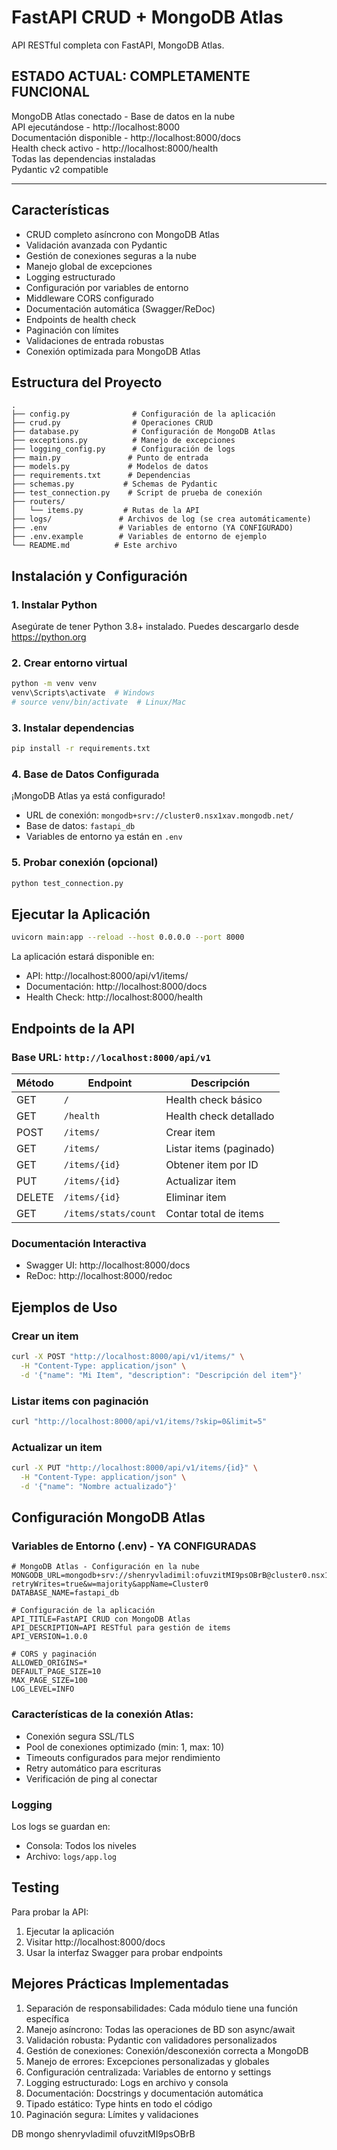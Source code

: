 # FastAPI CRUD + MongoDB Atlas

API RESTful completa con FastAPI, MongoDB Atlas.

## ESTADO ACTUAL: COMPLETAMENTE FUNCIONAL

MongoDB Atlas conectado - Base de datos en la nube  
API ejecutándose - http://localhost:8000  
Documentación disponible - http://localhost:8000/docs  
Health check activo - http://localhost:8000/health  
Todas las dependencias instaladas  
Pydantic v2 compatible

---

## Características

- CRUD completo asíncrono con MongoDB Atlas
- Validación avanzada con Pydantic
- Gestión de conexiones seguras a la nube
- Manejo global de excepciones
- Logging estructurado
- Configuración por variables de entorno
- Middleware CORS configurado
- Documentación automática (Swagger/ReDoc)
- Endpoints de health check
- Paginación con límites
- Validaciones de entrada robustas
- Conexión optimizada para MongoDB Atlas

## Estructura del Proyecto

```
.
├── config.py              # Configuración de la aplicación
├── crud.py                # Operaciones CRUD
├── database.py            # Configuración de MongoDB Atlas
├── exceptions.py          # Manejo de excepciones
├── logging_config.py      # Configuración de logs
├── main.py               # Punto de entrada
├── models.py             # Modelos de datos
├── requirements.txt      # Dependencias
├── schemas.py           # Schemas de Pydantic
├── test_connection.py    # Script de prueba de conexión
├── routers/
│   └── items.py         # Rutas de la API
├── logs/               # Archivos de log (se crea automáticamente)
├── .env                # Variables de entorno (YA CONFIGURADO)
├── .env.example        # Variables de entorno de ejemplo
└── README.md          # Este archivo
```

## Instalación y Configuración

### 1. Instalar Python
Asegúrate de tener Python 3.8+ instalado. Puedes descargarlo desde https://python.org

### 2. Crear entorno virtual

```bash
python -m venv venv
venv\Scripts\activate  # Windows
# source venv/bin/activate  # Linux/Mac
```

### 3. Instalar dependencias

```bash
pip install -r requirements.txt
```

### 4. Base de Datos Configurada
¡MongoDB Atlas ya está configurado! 
- URL de conexión: `mongodb+srv://cluster0.nsx1xav.mongodb.net/`
- Base de datos: `fastapi_db`
- Variables de entorno ya están en `.env`

### 5. Probar conexión (opcional)

```bash
python test_connection.py
```

## Ejecutar la Aplicación

```bash
uvicorn main:app --reload --host 0.0.0.0 --port 8000
```

La aplicación estará disponible en:
- API: http://localhost:8000/api/v1/items/
- Documentación: http://localhost:8000/docs
- Health Check: http://localhost:8000/health

## Endpoints de la API

### Base URL: `http://localhost:8000/api/v1`

| Método | Endpoint | Descripción |
|--------|----------|-------------|
| GET | `/` | Health check básico |
| GET | `/health` | Health check detallado |
| POST | `/items/` | Crear item |
| GET | `/items/` | Listar items (paginado) |
| GET | `/items/{id}` | Obtener item por ID |
| PUT | `/items/{id}` | Actualizar item |
| DELETE | `/items/{id}` | Eliminar item |
| GET | `/items/stats/count` | Contar total de items |

### Documentación Interactiva

- Swagger UI: http://localhost:8000/docs
- ReDoc: http://localhost:8000/redoc

## Ejemplos de Uso

### Crear un item
```bash
curl -X POST "http://localhost:8000/api/v1/items/" \
  -H "Content-Type: application/json" \
  -d '{"name": "Mi Item", "description": "Descripción del item"}'
```

### Listar items con paginación
```bash
curl "http://localhost:8000/api/v1/items/?skip=0&limit=5"
```

### Actualizar un item
```bash
curl -X PUT "http://localhost:8000/api/v1/items/{id}" \
  -H "Content-Type: application/json" \
  -d '{"name": "Nombre actualizado"}'
```

## Configuración MongoDB Atlas

### Variables de Entorno (.env) - YA CONFIGURADAS

```env
# MongoDB Atlas - Configuración en la nube
MONGODB_URL=mongodb+srv://shenryvladimil:ofuvzitMI9psOBrB@cluster0.nsx1xav.mongodb.net/?retryWrites=true&w=majority&appName=Cluster0
DATABASE_NAME=fastapi_db

# Configuración de la aplicación
API_TITLE=FastAPI CRUD con MongoDB Atlas
API_DESCRIPTION=API RESTful para gestión de items
API_VERSION=1.0.0

# CORS y paginación
ALLOWED_ORIGINS=*
DEFAULT_PAGE_SIZE=10
MAX_PAGE_SIZE=100
LOG_LEVEL=INFO
```

### Características de la conexión Atlas:
- Conexión segura SSL/TLS
- Pool de conexiones optimizado (min: 1, max: 10)
- Timeouts configurados para mejor rendimiento
- Retry automático para escrituras
- Verificación de ping al conectar

### Logging

Los logs se guardan en:
- Consola: Todos los niveles
- Archivo: `logs/app.log`

## Testing

Para probar la API:

1. Ejecutar la aplicación
2. Visitar http://localhost:8000/docs
3. Usar la interfaz Swagger para probar endpoints

## Mejores Prácticas Implementadas

1. Separación de responsabilidades: Cada módulo tiene una función específica
2. Manejo asíncrono: Todas las operaciones de BD son async/await
3. Validación robusta: Pydantic con validadores personalizados
4. Gestión de conexiones: Conexión/desconexión correcta a MongoDB
5. Manejo de errores: Excepciones personalizadas y globales
6. Configuración centralizada: Variables de entorno y settings
7. Logging estructurado: Logs en archivo y consola
8. Documentación: Docstrings y documentación automática
9. Tipado estático: Type hints en todo el código
10. Paginación segura: Límites y validaciones

DB mongo
shenryvladimil
ofuvzitMI9psOBrB
